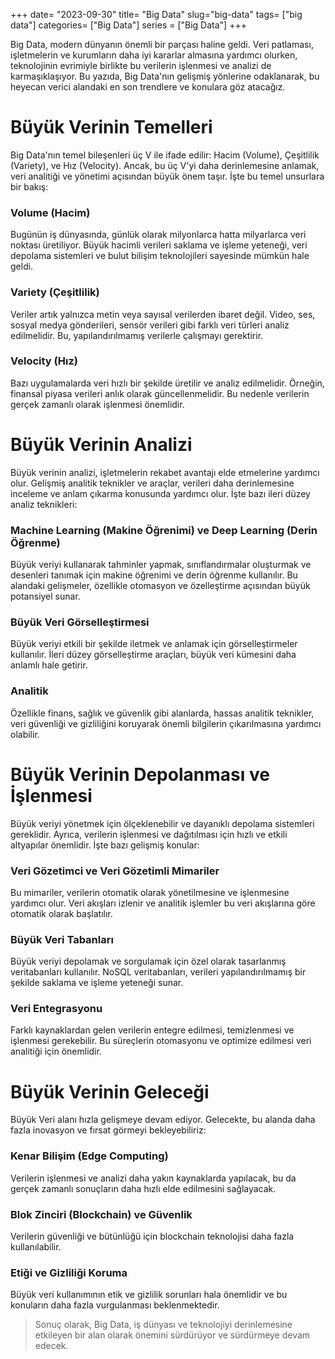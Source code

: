 +++
date= "2023-09-30"
title= "Big Data"
slug="big-data"
tags= ["big data"]
categories= ["Big Data"]
series = ["Big Data"]
+++

Big Data, modern dünyanın önemli bir parçası haline geldi. Veri patlaması, işletmelerin ve kurumların daha iyi kararlar almasına yardımcı olurken, teknolojinin evrimiyle birlikte bu verilerin işlenmesi ve analizi de karmaşıklaşıyor. Bu yazıda, Big Data'nın gelişmiş yönlerine odaklanarak, bu heyecan verici alandaki en son trendlere ve konulara göz atacağız.

# Büyük Verinin Temelleri

Big Data'nın temel bileşenleri üç V ile ifade edilir: Hacim (Volume), Çeşitlilik (Variety), ve Hız (Velocity). Ancak, bu üç V'yi daha derinlemesine anlamak, veri analitiği ve yönetimi açısından büyük önem taşır. İşte bu temel unsurlara bir bakış:

### Volume (Hacim)

Bugünün iş dünyasında, günlük olarak milyonlarca hatta milyarlarca veri noktası üretiliyor. Büyük hacimli verileri saklama ve işleme yeteneği, veri depolama sistemleri ve bulut bilişim teknolojileri sayesinde mümkün hale geldi.

### Variety (Çeşitlilik)

Veriler artık yalnızca metin veya sayısal verilerden ibaret değil. Video, ses, sosyal medya gönderileri, sensör verileri gibi farklı veri türleri analiz edilmelidir. Bu, yapılandırılmamış verilerle çalışmayı gerektirir.

### Velocity (Hız)

Bazı uygulamalarda veri hızlı bir şekilde üretilir ve analiz edilmelidir. Örneğin, finansal piyasa verileri anlık olarak güncellenmelidir. Bu nedenle verilerin gerçek zamanlı olarak işlenmesi önemlidir.


# Büyük Verinin Analizi

Büyük verinin analizi, işletmelerin rekabet avantajı elde etmelerine yardımcı olur. Gelişmiş analitik teknikler ve araçlar, verileri daha derinlemesine inceleme ve anlam çıkarma konusunda yardımcı olur. İşte bazı ileri düzey analiz teknikleri:

### Machine Learning (Makine Öğrenimi) ve  Deep Learning (Derin Öğrenme)

Büyük veriyi kullanarak tahminler yapmak, sınıflandırmalar oluşturmak ve desenleri tanımak için makine öğrenimi ve derin öğrenme kullanılır. Bu alandaki gelişmeler, özellikle otomasyon ve özelleştirme açısından büyük potansiyel sunar.

### Büyük Veri Görselleştirmesi 

Büyük veriyi etkili bir şekilde iletmek ve anlamak için görselleştirmeler kullanılır. İleri düzey görselleştirme araçları, büyük veri kümesini daha anlamlı hale getirir.

### Analitik

Özellikle finans, sağlık ve güvenlik gibi alanlarda, hassas analitik teknikler, veri güvenliği ve gizliliğini koruyarak önemli bilgilerin çıkarılmasına yardımcı olabilir.


# Büyük Verinin Depolanması ve İşlenmesi

Büyük veriyi yönetmek için ölçeklenebilir ve dayanıklı depolama sistemleri gereklidir. Ayrıca, verilerin işlenmesi ve dağıtılması için hızlı ve etkili altyapılar önemlidir. İşte bazı gelişmiş konular:

### Veri Gözetimci ve Veri Gözetimli Mimariler

Bu mimariler, verilerin otomatik olarak yönetilmesine ve işlenmesine yardımcı olur. Veri akışları izlenir ve analitik işlemler bu veri akışlarına göre otomatik olarak başlatılır.

### Büyük Veri Tabanları

Büyük veriyi depolamak ve sorgulamak için özel olarak tasarlanmış veritabanları kullanılır. NoSQL veritabanları, verileri yapılandırılmamış bir şekilde saklama ve işleme yeteneği sunar.

### Veri Entegrasyonu

Farklı kaynaklardan gelen verilerin entegre edilmesi, temizlenmesi ve işlenmesi gerekebilir. Bu süreçlerin otomasyonu ve optimize edilmesi veri analitiği için önemlidir.

# Büyük Verinin Geleceği

Büyük Veri alanı hızla gelişmeye devam ediyor. Gelecekte, bu alanda daha fazla inovasyon ve fırsat görmeyi bekleyebiliriz:

### Kenar Bilişim (Edge Computing)

Verilerin işlenmesi ve analizi daha yakın kaynaklarda yapılacak, bu da gerçek zamanlı sonuçların daha hızlı elde edilmesini sağlayacak.

### Blok Zinciri (Blockchain) ve Güvenlik

Verilerin güvenliği ve bütünlüğü için blockchain teknolojisi daha fazla kullanılabilir.


### Etiği ve Gizliliği Koruma 

Büyük veri kullanımının etik ve gizlilik sorunları hala önemlidir ve bu konuların daha fazla vurgulanması beklenmektedir.


> Sonuç olarak, Big Data, iş dünyası ve teknolojiyi derinlemesine etkileyen bir alan olarak önemini sürdürüyor ve sürdürmeye devam edecek.